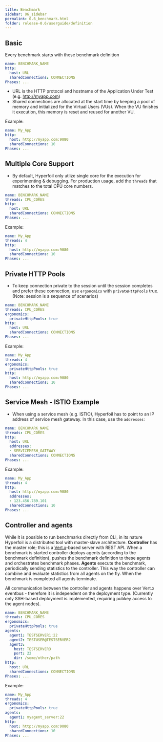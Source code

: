 ```yaml
---
title: Benchmark
sidebar: 06_sidebar
permalink: 0.6_benchmark.html
folder: release-0.6/userguide/definition
---
```


## Basic

Every benchmark starts with these benchmark definition

```yaml
name: BENCHMARK_NAME
http:
  host: URL
  sharedConnections: CONNECTIONS
Phases: ...
```

* URL is the HTTP protocol and hostname of the Application Under Test (e.g. http://myapp.com)
* Shared connections are allocated at the start time by keeping a pool of memory and initialized for the Virtual Users (VUs). When the VU finishes it execution, this memory is reset and reused for another VU.

Example: 

```yaml
name: My_App
http:
  host: http://myapp.com:9080
  sharedConnections: 10
Phases: ...
```

## Multiple Core Support

* By default, Hyperfoil only utlize single core for the execution for experimenting & debugging.  For production usage, add the `threads` that matches to the total CPU core numbers.

```yaml
name: BENCHMARK_NAME
threads: CPU_CORES
http:
  host: URL
  sharedConnections: CONNECTIONS
Phases: ...
```

Example: 

```yaml
name: My_App
threads: 4
http:
  host: http://myapp.com:9080
  sharedConnections: 10
Phases: ...
```

## Private HTTP Pools

* To keep connection private to the session until the session completes and prefer these connection, use `ergonomics` with `privateHttpPools` true. (Note: session is a sequence of scenarios)

```yaml
name: BENCHMARK_NAME
threads: CPU_CORES
ergonomics:
  privateHttpPools: true
http:
  host: URL
  sharedConnections: CONNECTIONS
Phases: ...
```

Example: 

```yaml
name: My_App
threads: 4
ergonomics:
  privateHttpPools: true
http:
  host: http://myapp.com:9080
  sharedConnections: 10
Phases: ...
```

## Service Mesh - ISTIO Example

* When using a service mesh (e.g. ISTIO), Hyperfoil has to point to an IP address of service mesh gateway.  In this case, use the `addresses`:

```yaml
name: BENCHMARK_NAME
threads: CPU_CORES
http:
  host: URL
  addresses:
  - SERVICEMESH_GATEWAY
  sharedConnections: CONNECTIONS
Phases: ...
```

Example: 

```yaml
name: My_App
threads: 4
http:
  host: http://myapp.com:9080
  addresses:
  - 123.456.789.101
  sharedConnections: 10
Phases: ...
```


## Controller and agents

While it is possible to run benchmarks directly from CLI, in its nature Hyperfoil is a distributed tool with master-slave architecture. **Controller** has the master role; this is a [Vert.x]((https://vertx.io))-based server with REST API. When a benchmark is started controller deploys agents (according to the benchmark definition), pushes the benchmark definition to these agents and orchestrates benchmark phases. **Agents** execute the benchmark, periodically sending statistics to the controller. This way the controller can combine and evaluate statistics from all agents on the fly. When the benchmark is completed all agents terminate.

All communication between the controller and agents happens over Vert.x eventbus - therefore it is independent on the deployment type. (Currently only SSH-based deployment is implemented, requiring pubkey access to the agent nodes).

```yaml
name: BENCHMARK_NAME
threads: CPU_CORES
ergonomics:
  privateHttpPools: true
agents:
  agent1: TESTSERVER1:22
  agent2: TESTUSER@TESTSERVER2
  agent3:
    host: TESTSERVER3
    port: 22
    dir: /some/other/path
http:
  host: URL
  sharedConnections: CONNECTIONS
Phases: ...
```

Example: 

```yaml
name: My_App
threads: 4
ergonomics:
  privateHttpPools: true
agents:
  agent1: myagent_server:22
http:
  host: http://myapp.com:9080
  sharedConnections: 10
Phases: ...
```
